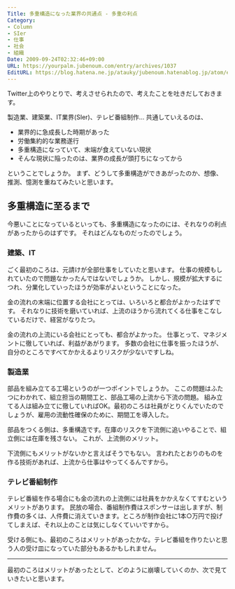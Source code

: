 ```yaml
---
Title: 多重構造になった業界の共通点 - 多重の利点
Category:
- Column
- SIer
- 仕事
- 社会
- 組織
Date: 2009-09-24T02:32:46+09:00
URL: https://yourpalm.jubenoum.com/entry/archives/1037
EditURL: https://blog.hatena.ne.jp/atauky/jubenoum.hatenablog.jp/atom/entry/6653458415120885121
---
```


Twitter上のやりとりで、考えさせられたので、考えたことを吐きだしておきます。

製造業、建築業、IT業界(SIer)、テレビ番組制作…
共通していえるのは、
<ul>
	<li>業界的に急成長した時期があった</li>
	<li>労働集約的な業務遂行</li>
	<li>多重構造になっていて、末端が食えていない現状</li>
	<li>そんな現状に陥ったのは、業界の成長が頭打ちになってから</li>
</ul>

ということでしょうか。
まず、どうして多重構造ができあがったのか、想像、推測、憶測を重ねてみたいと思います。

<h2>多重構造に至るまで</h2>

今悪いことになっているといっても、多重構造になったのには、それなりの利点があったからのはずです。
それはどんなものだったのでしょう。

<h3>建築、IT</h3>

ごく最初のころは、元請けが全部仕事をしていたと思います。
仕事の規模もしれていたので問題なかったんではないでしょうか。
しかし、規模が拡大するにつれ、分業化していったほうが効率がよいということになった。

金の流れの末端に位置する会社にとっては、いろいろと都合がよかったはずです。
それなりに技術を磨いていれば、上流のほうから流れてくる仕事をこなしているだけで、経営がなりたつ。

金の流れの上流にいる会社にとっても、都合がよかった。
仕事とって、マネジメントに徹していれば、利益があがります。
多数の会社に仕事を振ったほうが、自分のところですべてかかえるよりリスクが少ないですしね。

<h3>製造業</h3>
部品を組み立てる工場というのが一つポイントでしょうか。
ここの問題はふたつにわかれて、組立担当の期間工と、部品工場の上流から下流の問題。
組み立てる人は組み立てに徹していればOK。最初のころは社員がとりくんでいたのでしょうが、雇用の流動性確保のために、期間工を導入した。

部品をつくる側は、多重構造です。在庫のリスクを下流側に追いやることで、組立側には在庫を残さない。
これが、上流側のメリット。

下流側にもメリットがないかと言えばそうでもない。
言われたとおりのものを作る技術があれば、上流から仕事はやってくるんですから。

<h3>テレビ番組制作</h3>

テレビ番組を作る場合にも金の流れの上流側には社員をかかえなくてすむというメリットがあります。
民放の場合、番組制作費はスポンサーは出しますが、制作費の多くは、人件費に消えていきます。ところが制作会社に1本○万円で投げてしまえば、それ以上のことは気にしなくていいですから。

受ける側にも、最初のころはメリットがあったかな。テレビ番組を作りたいと思う人の受け皿になっていた部分もあるかもしれません。

<hr />


最初のころはメリットがあったとして、どのように崩壊していくのか、次で見ていきたいと思います。
